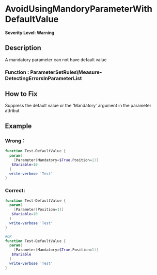 ﻿# AvoidUsingMandoryParameterWithDefaultValue
**Severity Level: Warning**

## Description
A mandatory parameter can not have default value

### Function :  ParameterSetRules\Measure-DetectingErrorsInParameterList
## How to Fix
Suppress the default value or the 'Mandatory' argument in the parameter attribut

## Example
### Wrong：
```PowerShell
function Test-DefaultValue { 
  param( 
    [Parameter(Mandatory=$True,Position=1)]
   $Variable=10
  )
  write-verbose 'Test'
}
```
### Correct:
```PowerShell
function Test-DefaultValue { 
  param( 
    [Parameter(Position=1)]
   $Variable=10
  )
  write-verbose 'Test'
}

#OR
function Test-DefaultValue { 
  param( 
    [Parameter(Mandatory=$True,Position=1)]
   $Variable
  )
  write-verbose 'Test'
}
```
